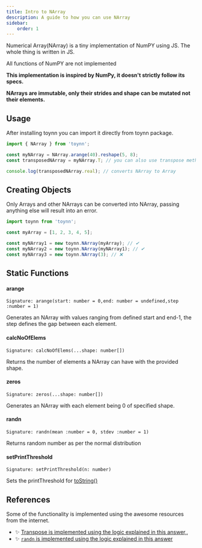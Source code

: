 ```yaml
---
title: Intro to NArray
description: A guide to how you can use NArray
sidebar:
    order: 1
---
```


Numerical Array(NArray) is a tiny implementation of NumPY using JS. The whole thing is written in JS.

All functions of NumPY are not implemented

**This implementation is inspired by NumPy, it doesn't strictly follow its specs.**

**NArrays are immutable, only their strides and shape can be mutated not their elements.**

## Usage

After installing toynn you can import it directly from toynn package.

```js
import { NArray } from 'toynn';

const myNArray = NArray.arange(40).reshape(5, 8);
const transposedNArray = myNArray.T; // you can also use transpose method

console.log(transposedNArray.real); // converts NArray to Array
```

## Creating Objects

Only Arrays and other NArrays can be converted into NArray, passing anything else will result into an error.

```js
import toynn from 'toynn';

const myArray = [1, 2, 3, 4, 5];

const myNArray1 = new toynn.NArray(myArray); // ✔
const myNArray2 = new toynn.NArray(myNArray1); // ✔
const myNArray3 = new toynn.NArray(3); // ❌
```

## Static Functions

#### arange

```
Signature: arange(start: number = 0,end: number = undefined,step :number = 1)
```

Generates an NArray with values ranging from defined start and end-1, the step defines the gap between each element.

#### calcNoOfElems

```
Signature: calcNoOfElems(...shape: number[])
```

Returns the number of elements a NArray can have with the provided shape.

#### zeros

```
Signature: zeros(...shape: number[])
```

Generates an NArray with each element being 0 of specified shape.

#### randn

```
Signature: randn(mean :number = 0, stdev :number = 1)
```

Returns random number as per the normal distribution

#### setPrintThreshold

```
Signature: setPrintThreshold(n: number)
```

Sets the printThreshold for [toString()](/narray/methods#tostring)

## References

Some of the functionality is implemented using the awesome resources from the internet.

-   ✨ [Transpose is implemented using the logic explained in this answer,](https://stackoverflow.com/a/32034565),
-   ✨ [`randn` is implemented using the logic explained in this answer](https://stackoverflow.com/a/36481059)
